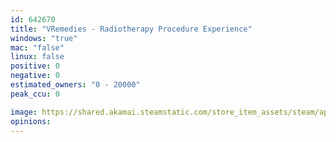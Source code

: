 ```yaml
---
id: 642670
title: "VRemedies - Radiotherapy Procedure Experience"
windows: "true"
mac: "false"
linux: false
positive: 0
negative: 0
estimated_owners: "0 - 20000"
peak_ccu: 0

image: https://shared.akamai.steamstatic.com/store_item_assets/steam/apps/642670/header.jpg?t=1525999195
opinions:
---
```

